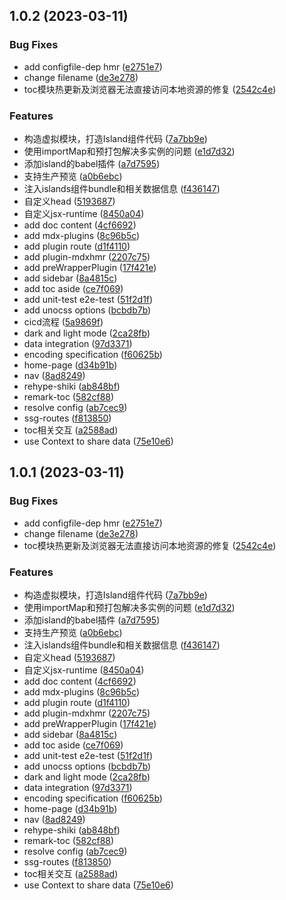 ## 1.0.2 (2023-03-11)


### Bug Fixes

* add configfile-dep hmr ([e2751e7](https://github.com/cjhw/island/commit/e2751e735354675c997f3be1fcaca9d530f7e9b9))
* change filename ([de3e278](https://github.com/cjhw/island/commit/de3e278007f48cc65dc5b99b717fc78d51f141db))
* toc模块热更新及浏览器无法直接访问本地资源的修复 ([2542c4e](https://github.com/cjhw/island/commit/2542c4ee078e6a9e7d8a32fa4d7564bd7e51a7b8))


### Features

* 构造虚拟模块，打造Island组件代码 ([7a7bb9e](https://github.com/cjhw/island/commit/7a7bb9e47288bb8789d322b0a3afe9363285f143))
* 使用importMap和预打包解决多实例的问题 ([e1d7d32](https://github.com/cjhw/island/commit/e1d7d327e08f9a0962012b93a1c4b8fbef244387))
* 添加island的babel插件 ([a7d7595](https://github.com/cjhw/island/commit/a7d75952b26e444361c75b294239907e2c531006))
* 支持生产预览 ([a0b6ebc](https://github.com/cjhw/island/commit/a0b6ebc8b38850106eb9472acc38d2d45dc0964a))
* 注入islands组件bundle和相关数据信息 ([f436147](https://github.com/cjhw/island/commit/f436147eb61d7497a234f26625a0c722ffd9d87f))
* 自定义head ([5193687](https://github.com/cjhw/island/commit/5193687f157950e34addda8fa6ad2f1ebb323dbc))
* 自定义jsx-runtime ([8450a04](https://github.com/cjhw/island/commit/8450a04bb8d21b56af896604165e66bb23a769b7))
* add doc content ([4cf6692](https://github.com/cjhw/island/commit/4cf6692065410bf8d6638534462739f6c07b9969))
* add mdx-plugins ([8c96b5c](https://github.com/cjhw/island/commit/8c96b5c99adb59226d165064729db3e83b9835d4))
* add plugin route ([d1f4110](https://github.com/cjhw/island/commit/d1f411087921204eff55afe4e08d9a00c5d78a0e))
* add plugin-mdxhmr ([2207c75](https://github.com/cjhw/island/commit/2207c75c53c489e86b79c6a0b8800cfee932468a))
* add preWrapperPlugin ([17f421e](https://github.com/cjhw/island/commit/17f421e31fe06f40ddaa54334dc081477e7175f0))
* add sidebar ([8a4815c](https://github.com/cjhw/island/commit/8a4815ca805a79f002e04b7a29c1aa7b4a30492d))
* add toc aside ([ce7f069](https://github.com/cjhw/island/commit/ce7f06957c49d8c8ee7743356294caafd918ce52))
* add unit-test e2e-test ([51f2d1f](https://github.com/cjhw/island/commit/51f2d1f2a09dab946b27003a39e893a37e569433))
* add unocss options ([bcbdb7b](https://github.com/cjhw/island/commit/bcbdb7bdd92552cecfef7b98a8393347ae1e9521))
* cicd流程 ([5a9869f](https://github.com/cjhw/island/commit/5a9869fa3d7c714a5c865763f3ab354e0bcfc8f2))
* dark and light mode ([2ca28fb](https://github.com/cjhw/island/commit/2ca28fbebc049e7031216ba3ac7bb9acafe1ae36))
* data integration ([97d3371](https://github.com/cjhw/island/commit/97d3371eee211e497b773d9058b5bf6397daf29c))
* encoding specification ([f60625b](https://github.com/cjhw/island/commit/f60625b8bc9ca24652d92dd8424c84f1fb6d4a0d))
* home-page ([d34b91b](https://github.com/cjhw/island/commit/d34b91bd0e312acd00c0e3b45dbac4852314fc94))
* nav ([8ad8249](https://github.com/cjhw/island/commit/8ad824956bfd3308bae9893abc36a04e6f787662))
* rehype-shiki ([ab848bf](https://github.com/cjhw/island/commit/ab848bf4d22015aea824a272eb3b6d562b8cb47f))
* remark-toc ([582cf88](https://github.com/cjhw/island/commit/582cf88ecaa10abcfd7904a5b88cb0e0ca0f37d1))
* resolve config ([ab7cec9](https://github.com/cjhw/island/commit/ab7cec919e13ff7a911c5eabd2b7abc2931749c0))
* ssg-routes ([f813850](https://github.com/cjhw/island/commit/f813850060c7ad3337da2a2c1fa6bd479d8d5cd1))
* toc相关交互 ([a2588ad](https://github.com/cjhw/island/commit/a2588ad515f9c34a60363579526cea7a66c790ec))
* use Context to share data ([75e10e6](https://github.com/cjhw/island/commit/75e10e6495b18cb3fd3773c259e232cdf611a417))



## 1.0.1 (2023-03-11)


### Bug Fixes

* add configfile-dep hmr ([e2751e7](https://github.com/cjhw/island/commit/e2751e735354675c997f3be1fcaca9d530f7e9b9))
* change filename ([de3e278](https://github.com/cjhw/island/commit/de3e278007f48cc65dc5b99b717fc78d51f141db))
* toc模块热更新及浏览器无法直接访问本地资源的修复 ([2542c4e](https://github.com/cjhw/island/commit/2542c4ee078e6a9e7d8a32fa4d7564bd7e51a7b8))


### Features

* 构造虚拟模块，打造Island组件代码 ([7a7bb9e](https://github.com/cjhw/island/commit/7a7bb9e47288bb8789d322b0a3afe9363285f143))
* 使用importMap和预打包解决多实例的问题 ([e1d7d32](https://github.com/cjhw/island/commit/e1d7d327e08f9a0962012b93a1c4b8fbef244387))
* 添加island的babel插件 ([a7d7595](https://github.com/cjhw/island/commit/a7d75952b26e444361c75b294239907e2c531006))
* 支持生产预览 ([a0b6ebc](https://github.com/cjhw/island/commit/a0b6ebc8b38850106eb9472acc38d2d45dc0964a))
* 注入islands组件bundle和相关数据信息 ([f436147](https://github.com/cjhw/island/commit/f436147eb61d7497a234f26625a0c722ffd9d87f))
* 自定义head ([5193687](https://github.com/cjhw/island/commit/5193687f157950e34addda8fa6ad2f1ebb323dbc))
* 自定义jsx-runtime ([8450a04](https://github.com/cjhw/island/commit/8450a04bb8d21b56af896604165e66bb23a769b7))
* add doc content ([4cf6692](https://github.com/cjhw/island/commit/4cf6692065410bf8d6638534462739f6c07b9969))
* add mdx-plugins ([8c96b5c](https://github.com/cjhw/island/commit/8c96b5c99adb59226d165064729db3e83b9835d4))
* add plugin route ([d1f4110](https://github.com/cjhw/island/commit/d1f411087921204eff55afe4e08d9a00c5d78a0e))
* add plugin-mdxhmr ([2207c75](https://github.com/cjhw/island/commit/2207c75c53c489e86b79c6a0b8800cfee932468a))
* add preWrapperPlugin ([17f421e](https://github.com/cjhw/island/commit/17f421e31fe06f40ddaa54334dc081477e7175f0))
* add sidebar ([8a4815c](https://github.com/cjhw/island/commit/8a4815ca805a79f002e04b7a29c1aa7b4a30492d))
* add toc aside ([ce7f069](https://github.com/cjhw/island/commit/ce7f06957c49d8c8ee7743356294caafd918ce52))
* add unit-test e2e-test ([51f2d1f](https://github.com/cjhw/island/commit/51f2d1f2a09dab946b27003a39e893a37e569433))
* add unocss options ([bcbdb7b](https://github.com/cjhw/island/commit/bcbdb7bdd92552cecfef7b98a8393347ae1e9521))
* dark and light mode ([2ca28fb](https://github.com/cjhw/island/commit/2ca28fbebc049e7031216ba3ac7bb9acafe1ae36))
* data integration ([97d3371](https://github.com/cjhw/island/commit/97d3371eee211e497b773d9058b5bf6397daf29c))
* encoding specification ([f60625b](https://github.com/cjhw/island/commit/f60625b8bc9ca24652d92dd8424c84f1fb6d4a0d))
* home-page ([d34b91b](https://github.com/cjhw/island/commit/d34b91bd0e312acd00c0e3b45dbac4852314fc94))
* nav ([8ad8249](https://github.com/cjhw/island/commit/8ad824956bfd3308bae9893abc36a04e6f787662))
* rehype-shiki ([ab848bf](https://github.com/cjhw/island/commit/ab848bf4d22015aea824a272eb3b6d562b8cb47f))
* remark-toc ([582cf88](https://github.com/cjhw/island/commit/582cf88ecaa10abcfd7904a5b88cb0e0ca0f37d1))
* resolve config ([ab7cec9](https://github.com/cjhw/island/commit/ab7cec919e13ff7a911c5eabd2b7abc2931749c0))
* ssg-routes ([f813850](https://github.com/cjhw/island/commit/f813850060c7ad3337da2a2c1fa6bd479d8d5cd1))
* toc相关交互 ([a2588ad](https://github.com/cjhw/island/commit/a2588ad515f9c34a60363579526cea7a66c790ec))
* use Context to share data ([75e10e6](https://github.com/cjhw/island/commit/75e10e6495b18cb3fd3773c259e232cdf611a417))



